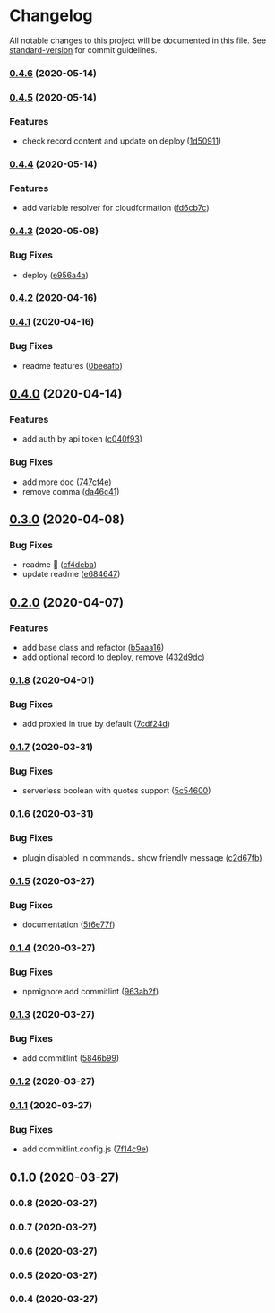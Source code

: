 # Changelog

All notable changes to this project will be documented in this file. See [standard-version](https://github.com/conventional-changelog/standard-version) for commit guidelines.

### [0.4.6](https://github.com/w4rlock/serverless-cloudflaredns-plugin/compare/0.4.5...0.4.6) (2020-05-14)

### [0.4.5](https://github.com/w4rlock/serverless-cloudflaredns-plugin/compare/0.4.4...0.4.5) (2020-05-14)


### Features

* check record content and update on deploy ([1d50911](https://github.com/w4rlock/serverless-cloudflaredns-plugin/commit/1d50911f5ff5d880da393359395889873e0eb2ca))

### [0.4.4](https://github.com/w4rlock/serverless-cloudflaredns-plugin/compare/0.4.3...0.4.4) (2020-05-14)


### Features

* add variable resolver for cloudformation ([fd6cb7c](https://github.com/w4rlock/serverless-cloudflaredns-plugin/commit/fd6cb7c79733662f974dc133dda732d6be8d085e))

### [0.4.3](https://github.com/w4rlock/serverless-cloudflaredns-plugin/compare/0.4.2...0.4.3) (2020-05-08)


### Bug Fixes

* deploy ([e956a4a](https://github.com/w4rlock/serverless-cloudflaredns-plugin/commit/e956a4a956df8d22c5f5cc032f68e2b5a0019415))

### [0.4.2](https://github.com/w4rlock/serverless-cloudflaredns-plugin/compare/0.4.1...0.4.2) (2020-04-16)

### [0.4.1](https://github.com/w4rlock/serverless-cloudflaredns-plugin/compare/0.4.0...0.4.1) (2020-04-16)


### Bug Fixes

* readme features ([0beeafb](https://github.com/w4rlock/serverless-cloudflaredns-plugin/commit/0beeafbfd848099abb67137f322b362ceb333548))

## [0.4.0](https://github.com/w4rlock/serverless-cloudflaredns-plugin/compare/0.3.0...0.4.0) (2020-04-14)


### Features

* add auth by api token ([c040f93](https://github.com/w4rlock/serverless-cloudflaredns-plugin/commit/c040f93361ce7a6216e918311155831a45e14cf0))


### Bug Fixes

* add more doc ([747cf4e](https://github.com/w4rlock/serverless-cloudflaredns-plugin/commit/747cf4e92893ad3b4b9339e2308a44d4fa7a5587))
* remove comma ([da46c41](https://github.com/w4rlock/serverless-cloudflaredns-plugin/commit/da46c41f7957e195c7b3f1dc5ab07d84134ad8d0))

## [0.3.0](https://github.com/w4rlock/serverless-cloudflaredns-plugin/compare/0.2.0...0.3.0) (2020-04-08)


### Bug Fixes

* readme :beer: ([cf4deba](https://github.com/w4rlock/serverless-cloudflaredns-plugin/commit/cf4debac125978ef7ae634b66eed7d80ce9cbf16))
* update readme ([e684647](https://github.com/w4rlock/serverless-cloudflaredns-plugin/commit/e68464750f4eec41dc1c8f99df85ce6465dece70))

## [0.2.0](https://github.com/w4rlock/serverless-cloudflaredns-plugin/compare/0.1.8...0.2.0) (2020-04-07)


### Features

* add base class and refactor ([b5aaa16](https://github.com/w4rlock/serverless-cloudflaredns-plugin/commit/b5aaa1682bca93313efb3aedb95f6abe39fba0f3))
* add optional record to deploy, remove ([432d9dc](https://github.com/w4rlock/serverless-cloudflaredns-plugin/commit/432d9dcabbe0b6a9ab2a1d0ed33f7be0b6e1ff74))

### [0.1.8](https://github.com/w4rlock/serverless-cloudflaredns-plugin/compare/0.1.7...0.1.8) (2020-04-01)


### Bug Fixes

* add proxied in true by default ([7cdf24d](https://github.com/w4rlock/serverless-cloudflaredns-plugin/commit/7cdf24df33bd0b3cf31a9358ddd00df4c0e43347))

### [0.1.7](https://github.com/w4rlock/serverless-cloudflaredns-plugin/compare/0.1.6...0.1.7) (2020-03-31)


### Bug Fixes

* serverless boolean with quotes support ([5c54600](https://github.com/w4rlock/serverless-cloudflaredns-plugin/commit/5c54600f96f7096e0b69236b95d6e3e856c0d6cf))

### [0.1.6](https://github.com/w4rlock/serverless-cloudflaredns-plugin/compare/0.1.5...0.1.6) (2020-03-31)


### Bug Fixes

* plugin disabled in commands.. show friendly message ([c2d67fb](https://github.com/w4rlock/serverless-cloudflaredns-plugin/commit/c2d67fb1aedd49fee41ac7af9d4458693a789962))

### [0.1.5](https://github.com/w4rlock/serverless-cloudflaredns-plugin/compare/0.1.4...0.1.5) (2020-03-27)


### Bug Fixes

* documentation ([5f6e77f](https://github.com/w4rlock/serverless-cloudflaredns-plugin/commit/5f6e77f18e27c4b13e2c81b9931a0eb0a8ecea81))

### [0.1.4](https://github.com/w4rlock/serverless-cloudflaredns-plugin/compare/0.1.3...0.1.4) (2020-03-27)


### Bug Fixes

* npmignore add commitlint ([963ab2f](https://github.com/w4rlock/serverless-cloudflaredns-plugin/commit/963ab2fb9018b48d253349fed5eea922a0e57762))

### [0.1.3](https://github.com/w4rlock/serverless-cloudflaredns-plugin/compare/0.1.2...0.1.3) (2020-03-27)


### Bug Fixes

* add commitlint ([5846b99](https://github.com/w4rlock/serverless-cloudflaredns-plugin/commit/5846b99d34bb6d00bfa9001f5e38d45819ef35d3))

### [0.1.2](https://github.com/w4rlock/serverless-cloudflaredns-plugin/compare/0.1.1...0.1.2) (2020-03-27)

### [0.1.1](https://github.com/w4rlock/serverless-cloudflaredns-plugin/compare/0.1.0...0.1.1) (2020-03-27)


### Bug Fixes

* add commitlint.config.js ([7f14c9e](https://github.com/w4rlock/serverless-cloudflaredns-plugin/commit/7f14c9eea809385072cf0bac64f928c55ba3846f))

## 0.1.0 (2020-03-27)

### 0.0.8 (2020-03-27)

### 0.0.7 (2020-03-27)

### 0.0.6 (2020-03-27)

### 0.0.5 (2020-03-27)

### 0.0.4 (2020-03-27)
